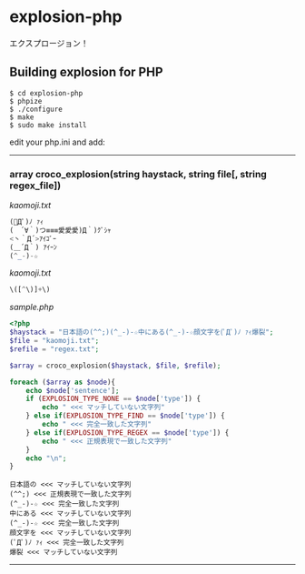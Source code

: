 # explosion-php
エクスプロージョン！

## Building explosion for PHP

```
$ cd explosion-php
$ phpize
$ ./configure
$ make
$ sudo make install
```


edit your php.ini and add:

-----

### array croco_explosion(string haystack, string file[, string regex_file])

*kaomoji.txt*
```php
(ﾟДﾟ)ﾉ ｧｨ
(　´∀｀)つ≡≡≡愛愛愛)Д｀)ｸﾞｼｬ
<丶｀Д´>ｱｲｺﾞｰ
(＿´Д｀) ｱｲｰﾝ
(^_-)-☆
```

*kaomoji.txt*
```php
\([^\)]+\)
```

*sample.php*

```php
<?php
$haystack = "日本語の(^^;)(^_-)-☆中にある(^_-)-☆顔文字を(ﾟДﾟ)ﾉ ｧｨ爆裂";
$file = "kaomoji.txt";
$refile = "regex.txt";

$array = croco_explosion($haystack, $file, $refile);

foreach ($array as $node){
    echo $node['sentence'];
    if (EXPLOSION_TYPE_NONE == $node['type']) {
        echo " <<< マッチしていない文字列"
    } else if(EXPLOSION_TYPE_FIND == $node['type']) {
        echo " <<< 完全一致した文字列"
    } else if(EXPLOSION_TYPE_REGEX == $node['type']) {
        echo " <<< 正規表現で一致した文字列"
    }
    echo "\n";
}

```


```
日本語の <<< マッチしていない文字列
(^^;) <<< 正規表現で一致した文字列
(^_-)-☆ <<< 完全一致した文字列
中にある <<< マッチしていない文字列
(^_-)-☆ <<< 完全一致した文字列
顔文字を <<< マッチしていない文字列
(ﾟДﾟ)ﾉ ｧｨ <<< 完全一致した文字列
爆裂 <<< マッチしていない文字列
```
-----

